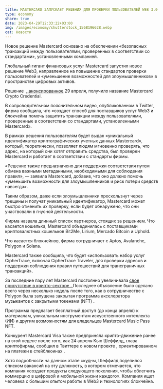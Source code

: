 ```yaml
---
title: MASTERCARD ЗАПУСКАЕТ РЕШЕНИЯ ДЛЯ ПРОВЕРКИ ПОЛЬЗОВАТЕЛЕЙ WEB 3.0
type: economy
share: true
date: 2023-04-29T12:33:22+03:00
img: /images/economy/shutterstock_1568196628.webp
cat: Новости
---
```

Новое решение Mastercard основано на обеспечении «безопасных транзакций между пользователями, проверенных в соответствии со стандартами», установленными компанией.

Глобальный гигант финансовых услуг Mastercard запустил новое решение Web3, направленное на повышение стандартов проверки пользователей и «уменьшение возможностей для злоумышленников» в пространстве цифровых активов.

Решение  [, анонсированное](https://www.mastercard.com/news/perspectives/2023/bringing-more-trust-to-blockchain-transactions/) 29 апреля, получило название Mastercard Crypto Credential.

В сопроводительном пояснительном видео, опубликованном в Twitter, фирма сообщила, что «создает способ для поставщиков услуг Web3 и блокчейна помочь защитить транзакции между пользователями, проверенные в соответствии со стандартами, установленными Mastercard».

В рамках решения пользователям будет выдан «уникальный идентификатор криптографических учетных данных Mastercard», который, теоретически, позволяет людям мгновенно проверять, что адрес, на который они хотят отправить средства, был проверен Mastercard и работает в соответствии с стандарты фирмы.

«Решение также предназначено для поддержки соответствия путем обмена важными метаданными, необходимыми для соблюдения правил», — заявила Mastercard, добавив, что оно должно помочь «уменьшить возможности для злоумышленников и риск потери средств навсегда».

Таким образом, даже если злоумышленники проскользнут через трещины и получат уникальный идентификатор, Mastercard может быстро отменить их проверку, если будет обнаружено, что они участвовали в гнусной деятельности.

Фирма назвала длинный список партнеров, стоящих за решением. Что касается кошелька, Mastercard объединилась с поставщиками криптовалютных кошельков Bit2Me, Lirium, Mercado Bitcoin и Uphold.

Что касается блокчейнов, фирма сотрудничает с Aptos, Avalanche, Polygon и Solana.

Mastercard также сообщила, что будет «использовать набор услуг CipherTrace, включая CipherTrace Traveler, для проверки адресов и поддержки соблюдения правил путешествий для трансграничных транзакций».

За последние пару лет Mastercard постоянно увеличивала [свое присутствие в крипто-секторе . ](https://cointelegraph.com/news/bybit-introduces-mastercard-powered-debit-card-days-after-halting-usd-transfers)Последнее объявление было сделано всего через несколько недель после того, как в сотрудничестве с Polygon была запущена закрытая программа акселератора музыкантов с закрытыми токенами (NFT) .

Программа предлагает бесплатный доступ (до конца апреля) к материалам, уникальным инструментам искусственного интеллекта (ИИ) и другим возможностям для владельцев Mastercard Music Pass NFT.

Конкурент Mastercard Visa также предприняла крипто-движение ранее на этой неделе после того, как 24 апреля Кью Шеффилд, глава криптофирмы, сообщил в Твиттере о новом проекте , ориентированном на платежи в стейблкоинах .

Хотя подробности на данном этапе скудны, Шеффилд поделился списком вакансий на эту должность, в котором отмечается, что компания «создает продукты следующего поколения, чтобы облегчить коммерцию в цифровой и мобильной жизни каждого». Компания ищет человека с большим опытом работы в Web3 и технологиях блокчейна.